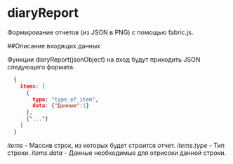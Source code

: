 # diaryReport
Формирование отчетов (из JSON в PNG) с помощью fabric.js.

##Описание входящих данных

Функции diaryReport(jsonObject) на вход будут приходить JSON следующего формата.

``` json
  {
    items: [
      {
        type: "type_of_item",
        data: {"Данные":1}
      },
      {"..."}
    ]
  }

```

*items* - Массив строк, из которых будет строится отчет.
*items.type* - Тип строки.
*items.data* - Данные необходимые для отрисоки данной строки.
